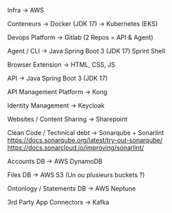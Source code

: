 
Infra -> AWS

Conteneurs -> Docker (JDK 17) -> Kubernetes (EKS)

Devops Platform -> Gitlab (2 Repos = API & Agent)

Agent / CLI -> Java Spring Boot 3 (JDK 17) Sprint Shell

Browser Extension -> HTML, CSS, JS

API -> Java Spring Boot 3 (JDK 17)

API Management Platform -> Kong

Identity Management -> Keycloak

Websites / Content Sharing -> Sharepoint

Clean Code / Technical debt -> Sonarqube + Sonarlint
https://docs.sonarqube.org/latest/try-out-sonarqube/
https://docs.sonarcloud.io/improving/sonarlint/

Accounts DB -> AWS DynamoDB

Files DB -> AWS S3 (Un ou plusieurs buckets ?)

Ontonlogy / Statements DB -> AWS Neptune

3rd Party App Connectors -> Kafka